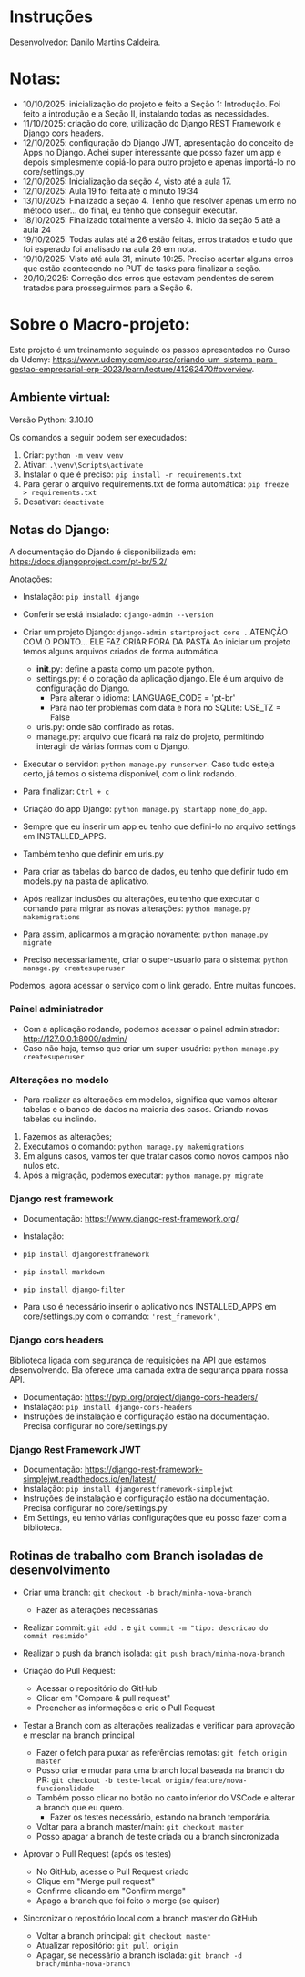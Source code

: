 # Instruções
Desenvolvedor: Danilo Martins Caldeira.

# Notas: 
- 10/10/2025: inicialização do projeto e feito a Seção 1: Introdução. Foi feito a introdução e a Seção II, instalando todas as necessidades. 
- 11/10/2025: criação do core, utilização do Django REST Framework e Django cors headers.
- 12/10/2025: configuração do Django JWT, apresentação do conceito de Apps no Django. Achei super interessante que posso fazer um app e depois simplesmente copiá-lo para outro projeto e apenas importá-lo no core/settings.py
- 12/10/2025: Inicialização da seção 4, visto até a aula 17.
- 12/10/2025: Aula 19 foi feita até o minuto 19:34
- 13/10/2025: Finalizado a seção 4. Tenho que resolver apenas um erro no método user... do final, eu tenho que conseguir executar. 
- 18/10/2025: Finalizado totalmente a versão 4. Inicio da seção 5 até a aula 24
- 19/10/2025: Todas aulas até a 26 estão feitas, erros tratados e tudo que foi esperado foi analisado na aula 26 em nota. 
- 19/10/2025: Visto até aula 31, minuto 10:25. Preciso acertar alguns erros que estão acontecendo no PUT de tasks para finalizar a seção.
- 20/10/2025: Correção dos erros que estavam pendentes de serem tratados para prosseguirmos para a Seção 6.  

# Sobre o Macro-projeto:
Este projeto é um treinamento seguindo os passos apresentados no Curso da Udemy: https://www.udemy.com/course/criando-um-sistema-para-gestao-empresarial-erp-2023/learn/lecture/41262470#overview.

## Ambiente virtual: 
Versão Python: 3.10.10

Os comandos a seguir podem ser execudados:
1. Criar: ```python -m venv venv```
2. Ativar: ```.\venv\Scripts\activate```
3. Instalar o que é preciso: ```pip install -r requirements.txt```
4. Para gerar o arquivo requirements.txt de forma automática: ```pip freeze > requirements.txt```
1. Desativar: ```deactivate```

## Notas do Django:
A documentação do Djando é disponibilizada em: https://docs.djangoproject.com/pt-br/5.2/

Anotações:

- Instalação: ```pip install django```
- Conferir se está instalado: ```django-admin --version```
- Criar um projeto Django: ```django-admin startproject core .``` ATENÇÃO COM O PONTO... ELE FAZ CRIAR FORA DA PASTA
  Ao iniciar um projeto temos alguns arquivos criados de forma automática. 
    - __init__.py: define a pasta como um pacote python.
    - settings.py: é o coração da aplicação django. Ele é um arquivo de configuração do Django. 
      - Para alterar o idioma: LANGUAGE_CODE = 'pt-br'
      - Para não ter problemas com data e hora no SQLite: USE_TZ = False
    - urls.py: onde são confirado as rotas. 
    - manage.py: arquivo que ficará na raiz do projeto, permitindo interagir de várias formas com o Django. 

- Executar o servidor: ```python manage.py runserver```. Caso tudo esteja certo, já temos o sistema disponível, com o link rodando. 
- Para finalizar: ```Ctrl + c```
- Criação do app Django: ```python manage.py startapp nome_do_app```. 
- Sempre que eu inserir um app eu tenho que defini-lo no arquivo settings em INSTALLED_APPS. 
- Também tenho que definir em urls.py 
- Para criar as tabelas do banco de dados, eu tenho que definir tudo em models.py na pasta de aplicativo.
- Após realizar inclusões ou alterações, eu tenho que executar o comando para migrar as novas alterações: 
```python manage.py makemigrations```
- Para assim, aplicarmos a migração novamente: ```python manage.py migrate``` 
- Preciso necessariamente, criar o super-usuario para o sistema: ```python manage.py createsuperuser```

Podemos, agora acessar o serviço com o link gerado. Entre muitas funcoes. 

### Painel administrador
- Com a aplicação rodando, podemos acessar o painel administrador: http://127.0.0.1:8000/admin/
- Caso não haja, temso que criar um super-usuário: ```python manage.py createsuperuser```

### Alterações no modelo
- Para realizar as alterações em modelos, significa que vamos alterar tabelas e o banco de dados na maioria dos casos. Criando novas tabelas ou inclindo. 
1. Fazemos as alterações;
2. Executamos o comando: ```python manage.py makemigrations```
3. Em alguns casos, vamos ter que tratar casos como novos campos não nulos etc. 
4. Após a migração, podemos executar: ```python manage.py migrate```

### Django rest framework
- Documentação: https://www.django-rest-framework.org/
- Instalação: 
- ```pip install djangorestframework```
- ```pip install markdown```
- ```pip install django-filter```

- Para uso é necessário inserir o aplicativo nos INSTALLED_APPS em core/settings.py com o comando: ```'rest_framework',```

### Django cors headers
Biblioteca ligada com segurança de requisições na API que estamos desenvolvendo. Ela oferece uma camada extra de segurança ppara nossa API. 
- Documentação: https://pypi.org/project/django-cors-headers/
- Instalação: ```pip install django-cors-headers```
- Instruções de instalação e configuração estão na documentação. Precisa configurar no core/settings.py

### Django Rest Framework JWT
- Documentação: https://django-rest-framework-simplejwt.readthedocs.io/en/latest/
- Instalação: ```pip install djangorestframework-simplejwt```
- Instruções de instalação e configuração estão na documentação. Precisa configurar no core/settings.py
- Em Settings, eu tenho várias configurações que eu posso fazer com a biblioteca. 


## Rotinas de trabalho com Branch isoladas de desenvolvimento
- Criar uma branch: ```git checkout -b brach/minha-nova-branch```
    - Fazer as alterações necessárias

- Realizar commit: ```git add .``` e ```git commit -m "tipo: descricao do commit resimido"```
- Realizar o push da branch isolada: ```git push brach/minha-nova-branch```

- Criação do Pull Request:
  - Acessar o repositório do GitHub
  - Clicar em "Compare & pull request"
  - Preencher as informações e crie o Pull Request

- Testar a Branch com as alterações realizadas e verificar para aprovação e mesclar na branch principal
  - Fazer o fetch para puxar as referências remotas: ```git fetch origin master```
  - Posso criar e mudar para uma branch local baseada na branch do PR: ```git checkout -b teste-local origin/feature/nova-funcionalidade```
  - Também posso clicar no botão no canto inferior do VSCode e alterar a branch que eu quero. 
    - Fazer os testes necessário, estando na branch temporária.
  - Voltar para a branch master/main: ```git checkout master```
  - Posso apagar a branch de teste criada ou a branch sincronizada

- Aprovar o Pull Request (após os testes)
    - No GitHub, acesse o Pull Request criado
    - Clique em "Merge pull request"
    - Confirme clicando em "Confirm merge"
    - Apago a branch que foi feito o merge (se quiser)

- Sincronizar o repositório local com a branch master do GitHub
    - Voltar a branch principal: ```git checkout master```
    - Atualizar repositório: ```git pull origin```
    - Apagar, se necessário a branch isolada: ```git branch -d  brach/minha-nova-branch```